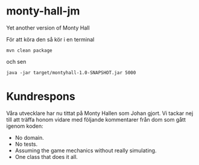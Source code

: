 # monty-hall-jm
Yet another version of Monty Hall

För att köra den så kör i en terminal

`mvn clean package`

och sen

`java -jar target/montyhall-1.0-SNAPSHOT.jar 5000`

# Kundrespons

Våra utvecklare har nu tittat på Monty Hallen som Johan gjort. Vi tackar nej till att träffa honom vidare med följande kommentarer från dom som gått igenom koden:
* No domain.
* No tests.
* Assuming the game mechanics without really simulating.
* One class that does it all.

